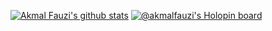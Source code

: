 [![Akmal Fauzi's github stats](https://github-readme-stats.vercel.app/api?username=akmalfauzi)](https://github.com/akmalfauzi)
[![@akmalfauzi's Holopin board](https://holopin.io/api/user/board?user=akmalfauzi)](https://holopin.io/@akmalfauzi)
